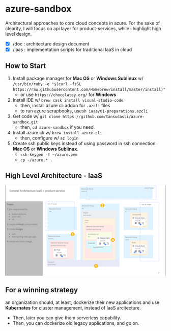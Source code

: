 # azure-sandbox

Architectural approaches to core cloud concepts in azure. For the sake of clearity, I will focus on api layer for product-services, while i highlight high level design.

- [x] /doc : architecture design document
- [x] /iaas : implementation scripts for traditional IaaS in cloud

## How to Start

1. Install package manager for **Mac OS** or **Windows Sublinux** w/ `/usr/bin/ruby -e "$(curl -fsSL https://raw.githubusercontent.com/Homebrew/install/master/install)"`
   - or use `https://chocolatey.org/` for **Windows**
2. Install IDE w/ `brew cask install visual-studio-code`
   - then, install azure cli addon for `.azcli` files
   - to run azure scrapbooks, use`sh iaas/01-preparations.azcli`
3. Get code w/ `git clone https://github.com/tansudasli/azure-sandbox.git`
   - then, `cd azure-sandbox` if you need.
4. Install azure cli w/ `brew install azure-cli`
   - then, configure w/ `az login`
5. Create ssh public keys instead of using password in ssh connection **Mac OS** or **Windows Sublinux**.
   - `ssh-keygen -f ~/azure.pem`
   - `cp ~/azure.* .`

## High Level Architecture - IaaS

![for IaaS](https://github.com/tansudasli/azure-sandbox/blob/master/iaas/Azure%20Architecture.png)

## For a winning strategy

an organization should, at least, dockerize their new applications and use **Kubernates** for cluster management, instead of IaaS arcitecture.

- Then, later you can give them serverless capability.
- Then, you can dockerize old legacy applications, and go on.
